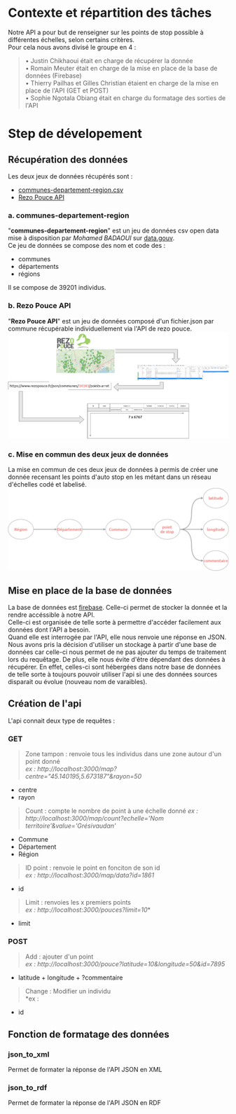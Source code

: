 # Contexte et répartition des tâches

Notre API a pour but de renseigner sur les points de stop possible à différentes échelles, selon certains critères.   
Pour cela nous avons divisé le groupe en 4 : 
> • Justin Chikhaoui était en charge de récupérer la donnée   
> • Romain Meuter était en charge de la mise en place de la base de données (Firebase)   
> • Thierry Pailhas et Gilles Christian étaient en charge de la mise en place de l'API (GET et POST)   
> • Sophie Ngotala Obiang était en charge du formatage des sorties de l'API   

# Step de dévelopement

## Récupération des données
Les deux jeux de données récupérés sont :
- [communes-departement-region.csv](https://www.data.gouv.fr/fr/datasets/communes-de-france-base-des-codes-postaux/)
- [Rezo Pouce API](https://api.rezopouce.fr/)

### a. communes-departement-region
"**communes-departement-region**" est un jeu de données csv open data mise à disposition par *Mohamed BADAOUI* sur [data.gouv](https://www.data.gouv.fr/fr/).   
Ce jeu de données se compose des nom et code des :
- communes
- départements
- régions

Il se compose de 39201 individus.

### b. Rezo Pouce API
"**Rezo Pouce API**" est un jeu de données composé d'un fichier.json par commune récupérable individuellement via l'API de rezo pouce.
![plot](https://github.com/Sophie168-mel/groupe_api/blob/main/api_rezo_pouce.png?raw=true)

### c. Mise en commun des deux jeux de données
La mise en commun de ces deux jeux de données à permis de créer une donnée recensant les points d'auto stop en les métant dans un réseau d'échelles codé et labelisé.
![plot](https://github.com/Sophie168-mel/groupe_api/blob/main/graph_regroupement_donnees.png)

## Mise en place de la base de données

La base de données est [firebase](https://firebase.google.com/). Celle-ci permet de stocker la donnée et la rendre accéssible à notre API.    
Celle-ci est organisée de telle sorte à permettre d'accéder facilement aux données dont l'API a besoin.   
Quand elle est interrogée par l'API, elle nous renvoie une réponse en JSON.   
Nous avons pris la décision d'utiliser un stockage à partir d'une base de données car celle-ci nous permet de ne pas ajouter du temps de traitement lors du requêtage. De plus, elle nous évite d'être dépendant des données à récupérer. En effet, celles-ci sont hébergées dans notre base de données de telle sorte à toujours pouvoir utiliser l'api si une des données sources disparait ou évolue (nouveau nom de varaibles).

## Création de l'api

L'api connait deux type de requêtes : 
### **GET**   

> Zone tampon  : renvoie tous les individus dans une zone autour d'un point donné   
> *ex : http://localhost:3000/map?centre="45.140195,5.673187"&rayon=50*   
  - centre
  - rayon

> Count : compte le nombre de point à une échelle donné
> *ex : http://localhost:3000/map/count?echelle='Nom territoire'&value='Grésivaudan'*
  - Commune
  - Département
  - Région

> ID point : renvoie le point en fonciton de son id   
> *ex : http://localhost:3000/map/data?id=1861*
  - id

> Limit : renvoies les x premiers points    
> *ex : http://localhost:3000/pouces?limit=10**
  -  limit

### **POST**   

> Add : ajouter d'un point   
> *ex : http://localhost:3000/pouce?latitude=10&longitude=50&id=7895*
  - latitude + longitude + ?commentaire

> Change : Modifier un individu   
> *ex :
  - id

## Fonction de formatage des données
### json_to_xml
Permet de formater la réponse de l'API JSON en XML

### json_to_rdf
Permet de formater la réponse de l'API JSON en RDF
